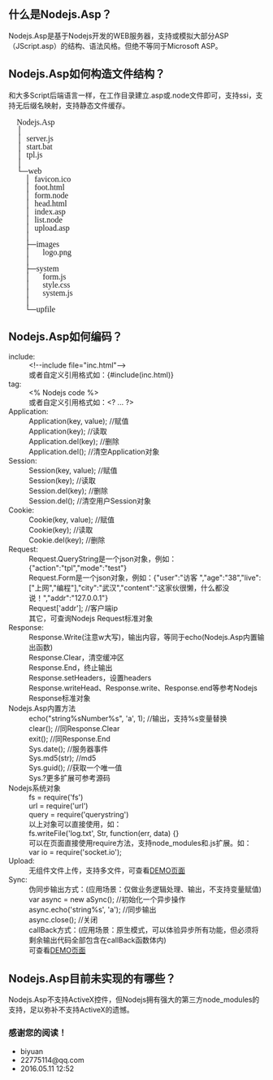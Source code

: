 <h2>什么是<label>Nodejs.Asp</label>？</h2>
<div class='pre'>
<label>Nodejs.Asp</label>是基于Nodejs开发的WEB服务器，支持或模拟大部分ASP（JScript.asp）的结构、语法风格。但绝不等同于Microsoft ASP。
</div>
<h2><label>Nodejs.Asp</label>如何构造文件结构？</h2>
<div class='pre'>
和大多Script后端语言一样，在工作目录建立.asp或.node文件即可，支持ssi，支持无后缀名映射，支持静态文件缓存。<br />
<pre style="font-size:16px;font-family:Fixedsys;line-height:16px;">
    Nodejs.Asp
	│
	│  server.js
	│  start.bat
	│  tpl.js
	│  
	└─web
	    │  favicon.ico
	    │  foot.html
	    │  form.node
	    │  head.html
	    │  index.asp
	    │  list.node
	    │  upload.asp
	    │  
	    ├─images
	    │      logo.png
	    │      
	    ├─system
	    │      form.js
	    │      style.css
	    │      system.js
	    │      
	    └─upfile
</pre>
</div>
<h2><label>Nodejs.Asp</label>如何编码？</h2>
<div class='pre'>
	<dl>
	<dt>include:</dt>
		<dd>&lt!--include file="inc.html"--&gt;</dd>
		<dd>或者自定义引用格式如：{#include(inc.html)}</dd>
	<dt>tag:</dt>
		<dd>&lt% Nodejs code %&gt;</dd>
		<dd>或者自定义引用格式如：&lt;? ... ?&gt;</dd>
	<dt>Application:</dt>
		<dd>Application(key, value);	//赋值</dd>
		<dd>Application(key);	//读取</dd>
		<dd>Application.del(key);	//删除</dd>
		<dd>Application.del();	//清空Application对象</dd>
	<dt>Session:</dt>
		<dd>Session(key, value);	//赋值</dd>
		<dd>Session(key);	//读取</dd>
		<dd>Session.del(key);	//删除</dd>
		<dd>Session.del();	//清空用户Session对象</dd>
	<dt>Cookie:</dt>
		<dd>Cookie(key, value);	//赋值</dd>
		<dd>Cookie(key);	//读取</dd>
		<dd>Cookie.del(key);	//删除</dd>
	<dt>Request:</dt>
		<dd>Request.QueryString是一个json对象，例如：{"action":"tpl","mode":"test"}</dd>
		<dd>Request.Form是一个json对象，例如：{"user":"访客 ","age":"38","live":["上网","编程"],"city":"武汉","content":"这家伙很懒，什么都没说！","addr":"127.0.0.1"}</dd>
		<dd>Request['addr'];	//客户端ip</dd>
		<dd>其它，可查询Nodejs Request标准对象</dd>
	<dt>Response:</dt>
		<dd>Response.Write(注意w大写)，输出内容，等同于echo(<label>Nodejs.Asp</label>内置输出函数)</dd>
		<dd>Response.Clear，清空缓冲区</dd>
		<dd>Response.End，终止输出</dd>
		<dd>Response.setHeaders，设置headers</dd>
		<dd>Response.writeHead、Response.write、Response.end等参考Nodejs Response标准对象</dd>
	<dt><label>Nodejs.Asp</label>内置方法</dt>
		<dd>echo("string%sNumber%s", 'a', 1);	//输出，支持%s变量替换</dd>
		<dd>clear();	//同Response.Clear</dd>
		<dd>exit();	//同Response.End</dd>
		<dd>Sys.date();	//服务器事件</dd>
		<dd>Sys.md5(str);	//md5</dd>
		<dd>Sys.guid();	//获取一个唯一值</dd>
		<dd>Sys.?更多扩展可参考源码</dd>
	<dt>Nodejs系统对象</dt>
		<dd>fs = require('fs')</dd>
		<dd>url = require('url')</dd>
		<dd>query = require('querystring')</dd>
		<dd>以上对象可以直接使用，如：</dd>
		<dd>fs.writeFile('log.txt', Str, function(err, data) {}</dd>
		<dd>可以在页面直接使用require方法，支持node_modules和.js扩展。如：</dd>
		<dd>var io = require('socket.io');</dd>
	<dt>Upload:</dt>
		<dd>无组件文件上传，支持多文件，可查看<a href='upload'>DEMO页面</a></dd>
	<dt>Sync:</dt>
		<dd>伪同步输出方式：(应用场景：仅做业务逻辑处理、输出，不支持变量赋值)</dd>
		<dd>var async = new aSync();	//初始化一个异步操作<br />async.echo('string%s', 'a');	//同步输出<br />async.close();	//关闭</dd>
		<dd>callBack方式：(应用场景：原生模式，可以体验异步所有功能，但必须将剩余输出代码全部包含在callBack函数体内)</dd>
		<dd>可查看<a href='async'>DEMO页面</a></dd>
	</dl>
</div>
<h2><label>Nodejs.Asp</label>目前未实现的有哪些？</h2>
<div class='pre'>
	<label>Nodejs.Asp</label>不支持ActiveX控件，但Nodejs拥有强大的第三方node_modules的支持，足以弥补不支持ActiveX的遗憾。
</div>
<h3>感谢您的阅读！</h3>
<ul>
<li>biyuan</li>
<li>22775114@qq.com</li>
<li>2016.05.11 12:52</li>
</ul>
